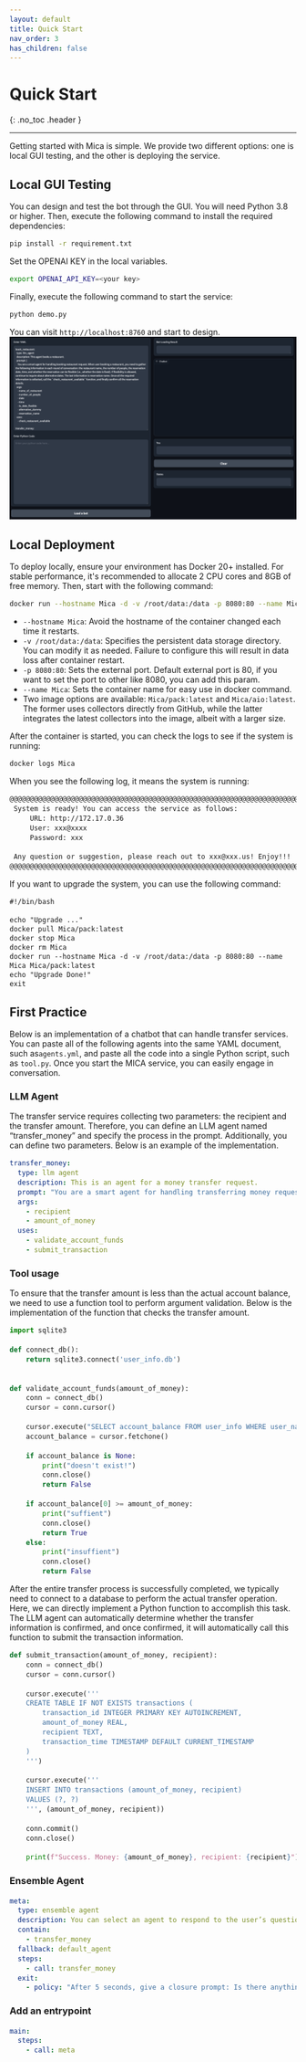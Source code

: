 ```yaml
---
layout: default
title: Quick Start
nav_order: 3
has_children: false
---
```


# Quick Start
{: .no_toc .header }

----
Getting started with Mica is simple. We provide two different options: one is local GUI testing, and the other is deploying the service.

## Local GUI Testing

You can design and test the bot through the GUI. You will need Python 3.8 or higher. Then, execute the following command to install the required dependencies:
```bash
pip install -r requirement.txt
```
Set the OPENAI KEY in the local variables.
```bash
export OPENAI_API_KEY=<your key>
```
Finally, execute the following command to start the service:
```bash
python demo.py
```
You can visit `http://localhost:8760` and start to design.
![gui.png](gui.png)

## Local Deployment

To deploy locally, ensure your environment has Docker 20+ installed. For stable performance, it's recommended to allocate 2 CPU cores and 8GB of free memory. Then, start with the following command:

```bash
docker run --hostname Mica -d -v /root/data:/data -p 8080:80 --name Mica Mica/pack:latest
```
- `--hostname Mica`: Avoid the hostname of the container changed each time it restarts.
- `-v /root/data:/data`: Specifies the persistent data storage directory. You can modify it as needed. Failure to configure this will result in data loss after container restart.
- `-p 8080:80`: Sets the external port. Default external port is 80, if you want to set the port to other like 8080, you can add this param.
- `--name Mica`: Sets the container name for easy use in docker command.
- Two image options are available: `Mica/pack:latest` and `Mica/aio:latest`. The former uses collectors directly from GitHub, while the latter integrates the latest collectors into the image, albeit with a larger size.

After the container is started, you can check the logs to see if the system is running:
```bash
docker logs Mica
```

When you see the following log, it means the system is running:
```bash
@@@@@@@@@@@@@@@@@@@@@@@@@@@@@@@@@@@@@@@@@@@@@@@@@@@@@@@@@@@@@@@@@@@@@@@@@@@@
 System is ready! You can access the service as follows:
     URL: http://172.17.0.36
     User: xxx@xxxx
     Password: xxx

 Any question or suggestion, please reach out to xxx@xxx.us! Enjoy!!!
@@@@@@@@@@@@@@@@@@@@@@@@@@@@@@@@@@@@@@@@@@@@@@@@@@@@@@@@@@@@@@@@@@@@@@@@@@@@
```

If you want to upgrade the system, you can use the following command:
```
#!/bin/bash

echo "Upgrade ..."
docker pull Mica/pack:latest
docker stop Mica
docker rm Mica
docker run --hostname Mica -d -v /root/data:/data -p 8080:80 --name Mica Mica/pack:latest
echo "Upgrade Done!"
exit
```

## First Practice
Below is an implementation of a chatbot that can handle transfer services. You can paste all of the following agents into the same YAML document, such as`agents.yml`, and paste all the code into a single Python script, such as `tool.py`. Once you start the MICA service, you can easily engage in conversation.
### LLM Agent
The transfer service requires collecting two parameters: the recipient and the transfer amount. Therefore, you can define an LLM agent named “transfer_money” and specify the process in the prompt. Additionally, you can define two parameters. Below is an example of the implementation.
```yaml
transfer_money:
  type: llm agent
  description: This is an agent for a money transfer request.
  prompt: "You are a smart agent for handling transferring money request. When user ask for transferring money, it is necessary to sequentially collect the recipient's information and the transfer amount. Then, the function \"validate_account_funds\" should be called to check whether the account balance is sufficient to cover the transfer. If the balance is insufficient, it should return to the step of requesting the transfer amount. Finally, before proceeding with the transfer, confirm with the user whether the transfer should be made and then call \"submit_transaction\"."
  args:
    - recipient
    - amount_of_money
  uses:
    - validate_account_funds
    - submit_transaction
```
### Tool usage
To ensure that the transfer amount is less than the actual account balance, we need to use a function tool to perform argument validation. Below is the implementation of the function that checks the transfer amount.
```python
import sqlite3

def connect_db():
    return sqlite3.connect('user_info.db')


def validate_account_funds(amount_of_money):
    conn = connect_db()
    cursor = conn.cursor()

    cursor.execute("SELECT account_balance FROM user_info WHERE user_name = ?", ('user',)) 
    account_balance = cursor.fetchone()

    if account_balance is None:
        print("doesn't exist!")
        conn.close()
        return False

    if account_balance[0] >= amount_of_money:
        print("suffient")
        conn.close()
        return True
    else:
        print("insuffient")
        conn.close()
        return False
```
After the entire transfer process is successfully completed, we typically need to connect to a database to perform the actual transfer operation. Here, we can directly implement a Python function to accomplish this task. The LLM agent can automatically determine whether the transfer information is confirmed, and once confirmed, it will automatically call this function to submit the transaction information.
```python
def submit_transaction(amount_of_money, recipient):
    conn = connect_db()
    cursor = conn.cursor()

    cursor.execute('''
    CREATE TABLE IF NOT EXISTS transactions (
        transaction_id INTEGER PRIMARY KEY AUTOINCREMENT,
        amount_of_money REAL,
        recipient TEXT,
        transaction_time TIMESTAMP DEFAULT CURRENT_TIMESTAMP
    )
    ''')

    cursor.execute('''
    INSERT INTO transactions (amount_of_money, recipient)
    VALUES (?, ?)
    ''', (amount_of_money, recipient))

    conn.commit()
    conn.close()

    print(f"Success. Money: {amount_of_money}, recipient: {recipient}")
```
### Ensemble Agent
```yaml
meta:
  type: ensemble agent
  description: You can select an agent to respond to the user’s question.
  contain:
    - transfer_money
  fallback: default_agent
  steps:
    - call: transfer_money
  exit:
    - policy: "After 5 seconds, give a closure prompt: Is there anything else I can help you with?  After another 30 seconds, then leave."
```
### Add an entrypoint
```yaml
main:
  steps:
    - call: meta
```
